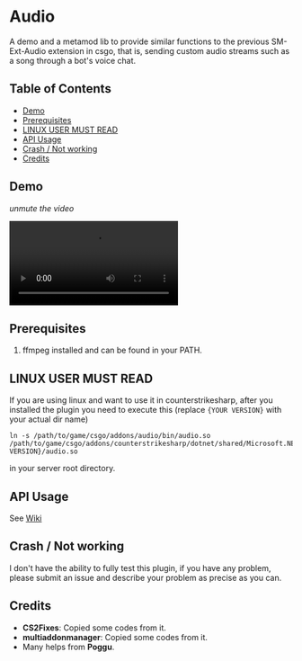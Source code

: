 # Audio
A demo and a metamod lib to provide similar functions to the previous SM-Ext-Audio extension in csgo, that is, sending custom audio streams such as a song through a bot's voice chat.

## Table of Contents
- [Demo](#demo)
- [Prerequisites](#prerequisites)
- [LINUX USER MUST READ](#linux-user-must-read)
- [API Usage](#api-usage)
- [Crash / Not working](#crash--not-working)
- [Credits](#credits)

## Demo
*unmute the video*
<div><video controls src="https://github.com/user-attachments/assets/27ca1fd5-6ae7-4d1f-be66-aa0bbea2fa22"></video></div>

## Prerequisites
1. ffmpeg installed and can be found in your PATH.

## LINUX USER MUST READ
If you are using linux and want to use it in counterstrikesharp, after you installed the plugin you need to execute this (replace `{YOUR VERSION}` with your actual dir name)
```
ln -s /path/to/game/csgo/addons/audio/bin/audio.so /path/to/game/csgo/addons/counterstrikesharp/dotnet/shared/Microsoft.NETCore.App/{YOUR VERSION}/audio.so
```
in your server root directory.

## API Usage
See [Wiki](https://github.com/samyycX/Audio/wiki/API-Usage)

## Crash / Not working
I don't have the ability to fully test this plugin, if you have any problem, please submit an issue and describe your problem as precise as you can.

## Credits
- **CS2Fixes**: Copied some codes from it.
- **multiaddonmanager**: Copied some codes from it.
- Many helps from **Poggu**.

